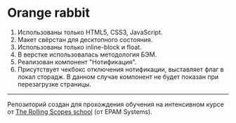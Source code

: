 # Orange rabbit

1. Использованы только HTML5, CSS3, JavaScript.
2. Макет свёрстан для десктопного состояния.
3. Использованы только inline-block и float.
4. В верстке использовалась методология БЭМ.
5. Реализован компонент "Нотификация". 
6. Присутствует чекбокс отключения нотификации, выставляет флаг в локал сторадж. В данном случае компонент не будет показан при перезагрузке страницы.

---

Репозиторий создан для прохождения обучения на интенсивном курсе от [The Rolling Scopes school](https://school.rollingscopes.com) (от EPAM Systems).
